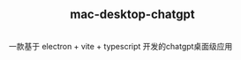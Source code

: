  
 <center>
    <h2>mac-desktop-chatgpt</h2>
 </center>
<br/>
&emsp;&emsp;一款基于 electron + vite + typescript 开发的chatgpt桌面级应用



 
